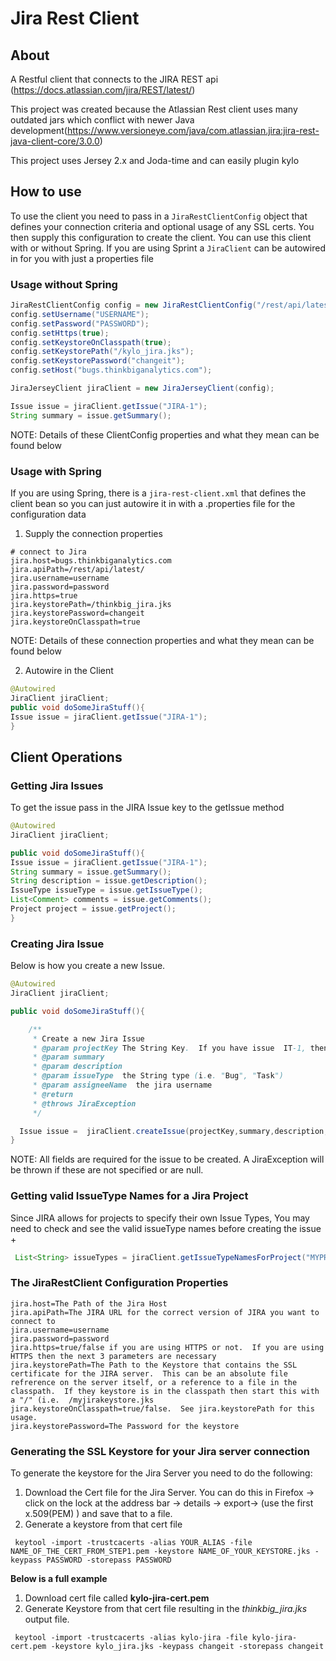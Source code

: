 # Jira Rest Client

## About
A Restful client that connects to the JIRA REST api (https://docs.atlassian.com/jira/REST/latest/)

This project was created because the Atlassian Rest client uses many outdated jars which conflict with newer Java development(https://www.versioneye.com/java/com.atlassian.jira:jira-rest-java-client-core/3.0.0)

This project uses Jersey 2.x and Joda-time and can easily plugin kylo

## How to use
To use the client you need to pass in a `JiraRestClientConfig` object that defines your connection criteria and optional usage of any SSL certs.
You then supply this configuration to create the client.
You can use this client with or without Spring.  If you are using Sprint a `JiraClient` can be autowired in for you with just a properties file

### Usage without Spring

```java
JiraRestClientConfig config = new JiraRestClientConfig("/rest/api/latest/");
config.setUsername("USERNAME");
config.setPassword("PASSWORD");
config.setHttps(true);
config.setKeystoreOnClasspath(true);
config.setKeystorePath("/kylo_jira.jks");
config.setKeystorePassword("changeit");
config.setHost("bugs.thinkbiganalytics.com");

JiraJerseyClient jiraClient = new JiraJerseyClient(config);

Issue issue = jiraClient.getIssue("JIRA-1");
String summary = issue.getSummary();
```
NOTE: Details of these ClientConfig properties and what they mean can be found below

### Usage with Spring
If you are using Spring, there is a `jira-rest-client.xml` that defines the client bean so you can just autowire it in with a .properties file for the configuration data

1. Supply the connection properties
```
# connect to Jira
jira.host=bugs.thinkbiganalytics.com
jira.apiPath=/rest/api/latest/
jira.username=username
jira.password=password
jira.https=true
jira.keystorePath=/thinkbig_jira.jks
jira.keystorePassword=changeit
jira.keystoreOnClasspath=true
```
NOTE: Details of these connection properties and what they mean can be found below

2. Autowire in the Client

```java
@Autowired
JiraClient jiraClient;
public void doSomeJiraStuff(){
Issue issue = jiraClient.getIssue("JIRA-1");
}
```

## Client Operations
### Getting Jira Issues
To get the issue pass in the JIRA Issue key to the getIssue method

```java
@Autowired
JiraClient jiraClient;

public void doSomeJiraStuff(){
Issue issue = jiraClient.getIssue("JIRA-1");
String summary = issue.getSummary();
String description = issue.getDescription();
IssueType issueType = issue.getIssueType();
List<Comment> comments = issue.getComments();
Project project = issue.getProject();
}
```

### Creating Jira Issue
Below is how you create a new Issue.

```java
@Autowired
JiraClient jiraClient;

public void doSomeJiraStuff(){

    /**
     * Create a new Jira Issue
     * @param projectKey The String Key.  If you have issue  IT-1, then this is "IT"
     * @param summary
     * @param description
     * @param issueType  the String type (i.e. "Bug", "Task")
     * @param assigneeName  the jira username
     * @return
     * @throws JiraException
     */

  Issue issue =  jiraClient.createIssue(projectKey,summary,description,issueType,assigneeName);
}
```
NOTE: All fields are required for the issue to be created.  A JiraException will be thrown if these are not specified or are null.

### Getting valid IssueType Names for a Jira Project
Since JIRA allows for projects to specify their own Issue Types, You may need to check and see the valid issueType names before creating the issue +
```java
 List<String> issueTypes = jiraClient.getIssueTypeNamesForProject("MYPROJ");
```

### The JiraRestClient Configuration Properties
```
jira.host=The Path of the Jira Host
jira.apiPath=The JIRA URL for the correct version of JIRA you want to connect to
jira.username=username
jira.password=password
jira.https=true/false if you are using HTTPS or not.  If you are using HTTPS then the next 3 parameters are necessary
jira.keystorePath=The Path to the Keystore that contains the SSL certificate for the JIRA server.  This can be an absolute file refrerence on the server itself, or a reference to a file in the classpath.  If they keystore is in the classpath then start this with a "/" (i.e.  /myjirakeystore.jks
jira.keystoreOnClasspath=true/false.  See jira.keystorePath for this usage.
jira.keystorePassword=The Password for the keystore
```

### Generating the SSL Keystore for your Jira server connection
To generate the keystore for the Jira Server you need to do the following:
1.   Download the Cert file for the Jira Server.
    You can do this in Firefox -> click on the lock at the address bar -> details -> export-> (use the first x.509(PEM) ) and save that to a file.
2.   Generate a keystore from that cert file

```
 keytool -import -trustcacerts -alias YOUR_ALIAS -file NAME_OF_THE_CERT_FROM_STEP1.pem -keystore NAME_OF_YOUR_KEYSTORE.jks -keypass PASSWORD -storepass PASSWORD

```

**Below is a full example**
1.   Download cert file called **kylo-jira-cert.pem**
2.   Generate Keystore from that cert file resulting in the *thinkbig_jira.jks* output file.
```
 keytool -import -trustcacerts -alias kylo-jira -file kylo-jira-cert.pem -keystore kylo_jira.jks -keypass changeit -storepass changeit

 ```
